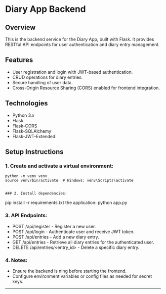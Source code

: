 # Diary App Backend

## Overview

This is the backend service for the Diary App, built with Flask. It provides RESTful API endpoints for user authentication and diary entry management.

## Features

- User registration and login with JWT-based authentication.
- CRUD operations for diary entries.
- Secure handling of user data.
- Cross-Origin Resource Sharing (CORS) enabled for frontend integration.

## Technologies

- Python 3.x
- Flask
- Flask-CORS
- Flask-SQLAlchemy
- Flask-JWT-Extended

## Setup Instructions

### 1. Create and activate a virtual environment:

   ```
   python -m venv venv
   source venv/bin/activate  # Windows: venv\Scripts\activate

   
### 2. Install dependencies:

   ```
   pip install -r requirements.txt the application:
   python app.py


### 3. API Endpoints:

- POST /api/register - Register a new user.
- POST /api/login - Authenticate user and receive JWT token.
- POST /api/entries - Add a new diary entry.
- GET /api/entries - Retrieve all diary entries for the authenticated user.
- DELETE /api/entries/<entry_id> - Delete a specific diary entry.

### 4. Notes:

- Ensure the backend is ning before starting the frontend.
- Configure environment variables or config files as needed for secret keys.



---
